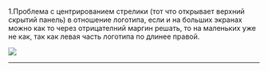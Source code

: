 1.Проблема  с центрированием стрелики (тот что открывает верхний скрытий панель) в отношение логотипа, если и на больших экранах можно
как то через отрицателний маргин решать, то на маленьких уже не как, так как левая  часть логотипа по длинее правой.

![](http://goo.gl/fDg359)

---
